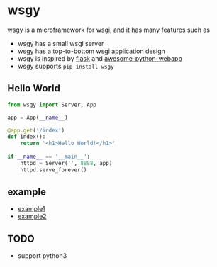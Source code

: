 # wsgy

wsgy is a microframework for wsgi, and it has many features such as

- wsgy has a small wsgi server
- wsgy has a top-to-bottom wsgi application design 
- wsgy is inspired by [flask](https://github.com/pallets/flask) and [awesome-python-webapp](https://github.com/michaelliao/awesome-python-webapp)
- wsgy supports `pip install wsgy` 

## Hello World

```python
from wsgy import Server, App

app = App(__name__)

@app.get('/index')
def index():
    return '<h1>Hello World!</h1>'
    
if __name__ == '__main__':
    httpd = Server('', 8888, app)
    httpd.serve_forever()
```

## example

- [example1](https://github.com/For-Human/wsgy/blob/master/example/example1/test.py)
- [example2](https://github.com/For-Human/wsgy/blob/master/example/example2/test.py)

## TODO

- support python3